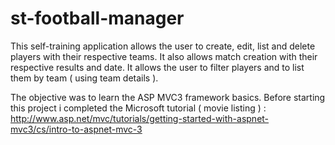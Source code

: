 st-football-manager
===================

This self-training application allows the user to create, edit, list and delete players with their respective teams. It also allows match creation with their respective results and date. It allows the user to filter players and to list them by team ( using team details ). 

The objective was to learn the ASP MVC3 framework basics. Before starting this project i completed the Microsoft tutorial ( movie listing ) : http://www.asp.net/mvc/tutorials/getting-started-with-aspnet-mvc3/cs/intro-to-aspnet-mvc-3

